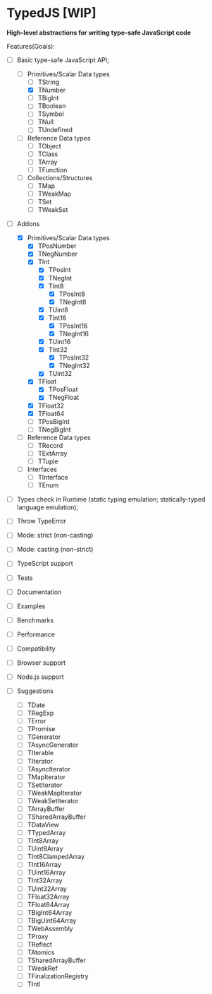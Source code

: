 # TypedJS [WIP]

**High-level abstractions for writing type-safe JavaScript code**

Features(Goals):

- [ ] Basic type-safe JavaScript API;
  - [ ] Primitives/Scalar Data types
    - [ ] TString
    - [x] TNumber
    - [ ] TBigInt
    - [ ] TBoolean
    - [ ] TSymbol
    - [ ] TNull
    - [ ] TUndefined
  - [ ] Reference Data types
    - [ ] TObject
    - [ ] TClass
    - [ ] TArray
    - [ ] TFunction
  - [ ] Collections/Structures
    - [ ] TMap
    - [ ] TWeakMap
    - [ ] TSet
    - [ ] TWeakSet
- [ ] Addons
  - [x] Primitives/Scalar Data types
    - [x] TPosNumber
    - [x] TNegNumber
    - [x] TInt
      - [x] TPosInt
      - [x] TNegInt
      - [x] TInt8
        - [x] TPosInt8
        - [x] TNegInt8
      - [x] TUint8
      - [x] TInt16
        - [x] TPosInt16
        - [x] TNegInt16
      - [x] TUint16
      - [x] TInt32
        - [x] TPosInt32
        - [x] TNegInt32
      - [x] TUint32
    - [x] TFloat
      - [x] TPosFloat
      - [x] TNegFloat
    - [x] TFloat32
    - [x] TFloat64
    - [ ] TPosBigInt
    - [ ] TNegBigInt
  - [ ] Reference Data types
    - [ ] TRecord
    - [ ] TExtArray
    - [ ] TTuple
  - [ ] Interfaces
    - [ ] TInterface
    - [ ] TEnum
- [ ] Types check in Runtime (static typing emulation; statically-typed language emulation);
- [ ] Throw TypeError
- [ ] Mode: strict (non-casting)
- [ ] Mode: casting (non-strict)
- [ ] TypeScript support

- [ ] Tests
- [ ] Documentation
- [ ] Examples
- [ ] Benchmarks
- [ ] Performance
- [ ] Compatibility
- [ ] Browser support
- [ ] Node.js support

- [ ] Suggestions
  - [ ] TDate
  - [ ] TRegExp
  - [ ] TError
  - [ ] TPromise
  - [ ] TGenerator
  - [ ] TAsyncGenerator
  - [ ] TIterable
  - [ ] TIterator
  - [ ] TAsyncIterator
  - [ ] TMapIterator
  - [ ] TSetIterator
  - [ ] TWeakMapIterator
  - [ ] TWeakSetIterator
  - [ ] TArrayBuffer
  - [ ] TSharedArrayBuffer
  - [ ] TDataView
  - [ ] TTypedArray
  - [ ] TInt8Array
  - [ ] TUint8Array
  - [ ] TInt8ClampedArray
  - [ ] TInt16Array
  - [ ] TUint16Array
  - [ ] TInt32Array
  - [ ] TUint32Array
  - [ ] TFloat32Array
  - [ ] TFloat64Array
  - [ ] TBigInt64Array
  - [ ] TBigUint64Array
  - [ ] TWebAssembly
  - [ ] TProxy
  - [ ] TReflect
  - [ ] TAtomics
  - [ ] TSharedArrayBuffer
  - [ ] TWeakRef
  - [ ] TFinalizationRegistry
  - [ ] TIntl
